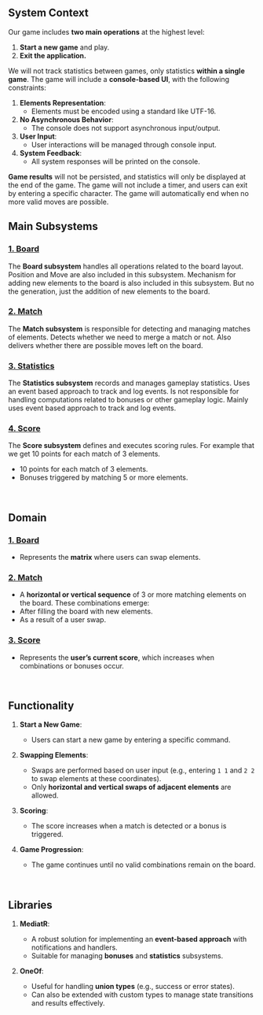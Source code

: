﻿## **System Context**

Our game includes **two main operations** at the highest level:

1. **Start a new game** and play.
2. **Exit the application.**

We will not track statistics between games, only statistics **within a single game**. The game will include a **console-based UI**, with the following constraints:

1. **Elements Representation**:
    - Elements must be encoded using a standard like UTF-16.
2. **No Asynchronous Behavior**:
    - The console does not support asynchronous input/output.
3. **User Input**:
    - User interactions will be managed through console input.
4. **System Feedback**:
    - All system responses will be printed on the console.

**Game results** will not be persisted, and statistics will only be displayed at the end of the game. The game will not include a timer, and users can exit by entering a specific character. The game will automatically end when no more valid moves are possible.

## **Main Subsystems**

### <ins>1. Board</ins>

The **Board subsystem** handles all operations related to the board layout. Position and Move are also included in this subsystem. Mechanism for adding new elements to the board is also included in this subsystem.
But no the generation, just the addition of new elements to the board.


### <ins>2. Match</ins>

The **Match subsystem** is responsible for detecting and managing matches of elements. Detects whether we need to merge a match or not.
Also delivers whether there are possible moves left on the board.


### <ins>3. Statistics</ins>

The **Statistics subsystem** records and manages gameplay statistics. Uses an event based approach to track and log events. Is not responsible for handling computations related to bonuses or other gameplay logic.
Mainly uses event based approach to track and log events.


### <ins>4. Score</ins>

The **Score subsystem** defines and executes scoring rules. For example that we get 10 points for each match of 3 elements.

- 10 points for each match of 3 elements.
- Bonuses triggered by matching 5 or more elements.

<br />

## **Domain**

### <ins>1. Board</ins>
- Represents the **matrix** where users can swap elements.

### <ins>2. Match</ins>
- A **horizontal or vertical sequence** of 3 or more matching elements on the board. These combinations emerge:
- After filling the board with new elements.
- As a result of a user swap.

### <ins>3. Score</ins>
- Represents the **user’s current score**, which increases when combinations or bonuses occur.

<br />

## **Functionality**

1. **Start a New Game**:
    - Users can start a new game by entering a specific command.

2. **Swapping Elements**:
    - Swaps are performed based on user input (e.g., entering `1 1` and `2 2` to swap elements at these coordinates).
    - Only **horizontal and vertical swaps of adjacent elements** are allowed.

3. **Scoring**:
    - The score increases when a match is detected or a bonus is triggered.

4. **Game Progression**:
    - The game continues until no valid combinations remain on the board.

<br />

## **Libraries**

1. **MediatR**:
    - A robust solution for implementing an **event-based approach** with notifications and handlers.
    - Suitable for managing **bonuses** and **statistics** subsystems.

2. **OneOf**:
    - Useful for handling **union types** (e.g., success or error states).
    - Can also be extended with custom types to manage state transitions and results effectively.